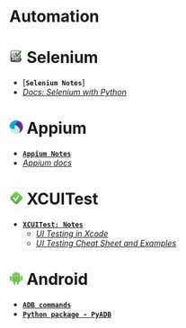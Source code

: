 <!-- [_Stack Overflow: _]() -->
<!-- [_GitHub: _]() -->
<!-- [____]() -->

# Automation

# <img src="/img/selenium_icon.jpg" width="24" height="24"> Selenium

- [__`Selenium Notes`__]
- [_Docs: Selenium with Python_](https://selenium-python.readthedocs.io/)

# <img src="/img/appium.png" width="24" height="24"> Appium

- [__`Appium Notes`__](/Appium/Appium.md)
- [_Appium docs_](https://appium.io/docs/en/about-appium/intro)


# <img src="/img/xctest.jpg" width="24" height="24"> XCUITest

- [__`XCUITest: Notes`__](https://github.com/sergius-la/Swift/blob/master/Swift/XCTest/XCUITest/XCUitest.md)
    - [_UI Testing in Xcode_](https://www.youtube.com/watch?v=7zMGf-0OnoU)
    - [_UI Testing Cheat Sheet and Examples_](http://masilotti.com/ui-testing-cheat-sheet/)

# <img src="/img/android.png" width="24" height="24"> Android

- [__`ADB commands`__](https://github.com/sergius-la/Cheatsheet/blob/master/adb/adb.md)
- [__`Python package - PyADB`__](https://github.com/sergius-la/adb)

<!-- # <img src="/img/xpath.png" width="64" height="30"> xPath -->